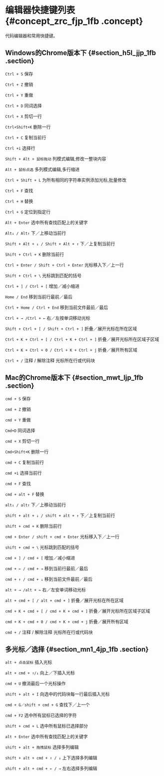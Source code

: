 # 编辑器快捷键列表 {#concept_zrc_fjp_1fb .concept}

代码编辑器和常用快捷键。

## Windows的Chrome版本下 {#section_h5l_jjp_1fb .section}

`Ctrl + S` 保存

`Ctrl + Z` 撤销

`Ctrl + Y` 重做

`Ctrl + D` 同词选择

`Ctrl + X` 剪切一行

`Ctrl+Shift+K` 删除一行

`Ctrl + C` 复制当前行

`Ctrl +i` 选择行

`Shift + Alt + 鼠标拖动` 列模式编辑,修改一整块内容

`Alt + 鼠标点选` 多列模式编辑,多行缩进

`Ctrl + Shift + L` 为所有相同的字符串实例添加光标,批量修改

`Ctrl + F` 查找

`Ctrl + H` 替换

`Ctrl + G` 定位到指定行

`Alt + Enter` 选中所有查找匹配上的关键字

`Alt↓ / Alt↑` 下／上移动当前行

`Shift + Alt + ↓ / Shift + Alt + ↑` 下／上复制当前行

`Shift + Ctrl + K` 删除当前行

`Ctrl + Enter / Shift + Ctrl + Enter` 光标移入下／上一行

`Shift + Ctrl + \` 光标跳到匹配的括号

`Ctrl + ] / Ctrl + [` 增加／减小缩进

`Home / End` 移到当前行最前／最后

`Ctrl + Home / Ctrl + End` 移到当前文件最前／最后

`Ctrl + → /Ctrl + ←` 右／左按单词移动光标

`Shift + Ctrl + [ / Shift + Ctrl + ]` 折叠／展开光标在所在区域

`Ctrl + K + Ctrl + [ / Ctrl + K + Ctrl + ]` 折叠／展开光标所在区域子区域

`Ctrl + K + Ctrl + 0 / Ctrl + K + Ctrl + j` 折叠／展开所有区域

`Ctrl + /` 注释 / 解除注释 光标所在行或代码块

## Mac的Chrome版本下 {#section_mwt_ljp_1fb .section}

`cmd + S` 保存

`cmd + Z` 撤销

`cmd + Y` 重做

`Cmd+D` 同词选择

`cmd + X` 剪切一行

`Cmd+Shift+K` 删除一行

`cmd + C` 复制当前行

`cmd +i` 选择当前行

`cmd + F` 查找

`cmd + alt + F` 替换

`alt↓ / alt↑` 下／上移动当前行

`shift + alt + ↓ / shift + alt + ↑` 下／上复制当前行

`shift + cmd + K` 删除当前行

`cmd + Enter / shift + cmd + Enter` 光标移入下／上一行

`shift + cmd + \` 光标跳到匹配的括号

`cmd + ] / cmd + [` 增加／减小缩进

`cmd + ← / cmd + →` 移到当前行最前／最后

`cmd + ↑ / cmd + ↓` 移到当前文件最前／最后

`alt + → /alt + ←` 右／左安单词移动光标

`alt + cmd + [ / alt + cmd + ]` 折叠／展开光标在所在区域

`cmd + K + cmd + [ / cmd + K + cmd + ]` 折叠／展开光标所在区域子区域

`cmd + K + cmd + 0 / cmd + K + cmd + j` 折叠／展开所有区域

`cmd + /` 注释 / 解除注释 光标所在行或代码块

## 多光标／选择 {#section_mn1_4jp_1fb .section}

`alt + 点击鼠标` 插入光标

`alt + cmd + ↑/↓` 向上／下插入光标

`cmd + U` 撤消最后一个光标操作

`shift + alt + I` 向选中的代码块每一行最后插入光标

`cmd + G／shift + cmd + G` 查找下／上一个

`cmd + F2` 选中所有鼠标已选择的字符

`shift + cmd + L` 选中所有鼠标已选择部分

`alt + Enter` 选中所有查找匹配上的关键字

`shift + alt + 拖拽鼠标` 选择多列编辑

`shift + alt + cmd + ↑ / ↓` 上下选择多列编辑

`shift + alt + cmd + ← / →` 左右选择多列编辑

